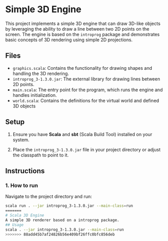 # Simple 3D Engine

This project implements a simple 3D engine that can draw 3D-like objects by leveraging the ability to draw a line between two 2D points on the screen. The engine is based on the `introprog` package and demonstrates basic concepts of 3D rendering using simple 2D projections.

## Files

- `graphics.scala`: Contains the functionality for drawing shapes and handling the 3D rendering.
- `introprog_3-1.3.0.jar`: The external library for drawing lines between 2D points.
- `main.scala`: The entry point for the program, which runs the engine and handles initialization.
- `world.scala`: Contains the definitions for the virtual world and defined 3D objects

## Setup

1. Ensure you have **Scala** and **sbt** (Scala Build Tool) installed on your system.

2. Place the `introprog_3-1.3.0.jar` file in your project directory or adjust the classpath to point to it.

## Instructions

### 1. How to run 

Navigate to the project directory and run:

```bash
scala run . --jar introprog_3-1.3.0.jar --main-class=run
=======
# Scala 3D Engine
A simple 3D renderer based on a introprog package.
## Usage 
scala . --jar introprog_3-1.3.0.jar --main-class=run 
>>>>>>> 88add45b7af24826b56e409bf26ffc0bfc856deb
